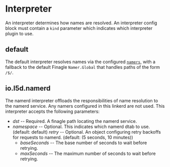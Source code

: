 # Interpreter

An interpreter determines how names are resolved.  An interpreter config block
must contain a `kind` parameter which indicates which interpreter plugin to use.

## default

The default interpreter resolves names via the configured
[`namers`](config.md#naming), with a fallback to the default Finagle
`Namer.Global` that handles paths of the form `/$/`.

## io.l5d.namerd

The namerd interpreter offloads the responsibilities of name resolution to the
namerd service.  Any namers configured in this linkerd are not used.  This
interpreter accepts the following parameters:

* *dst* -- Required.  A finagle path locating the namerd service.
* *namespace* -- Optional.  This indicates which namerd dtab to use.
  (default: default)
*retry* -- Optional.  An object configuring retry backoffs for requests to
 namerd.  (default: (5 seconds, 10 minutes))
  * *baseSeconds* -- The base number of seconds to wait before retrying.
  * *maxSeconds* -- The maximum number of seconds to wait before retrying.